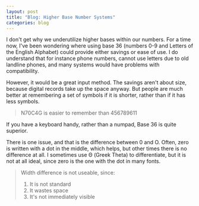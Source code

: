```yaml
---
layout: post
title: "Blog: Higher Base Number Systems"
categories: blog
---
```


I don't get why we underutilize higher bases within our numbers.
For a time now, I've been wondering where using base 36
(numbers 0-9 and Letters of the English Alphabet)
could provide either savings or ease of use.
I do understand that for instance phone numbers,
cannot use letters due to old landline phones,
and many systems would have problems with compatibility.

However, it would be a great input method.
The savings aren't about size,
because digital records take up the space anyway.
But people are much better at
remembering a set of symbols if it is shorter,
rather than if it has less symbols.

> N70C4G is easier to remember than 456789611

If you have a keyboard handy,
rather than a numpad, Base 36 is quite superior.

There is one issue, and that is the difference between 0 and O.
Often, zero is written with a dot in the middle, which helps,
but other times there is no difference at all.
I sometimes use &Theta; (Greek Theta) to differentiate,
but it is not at all ideal, since zero is the one with the dot in many fonts.

> Width difference is not useable, since:
>
> 1. It is not standard
> 1. It wastes space
> 1. It's not immediately visible
